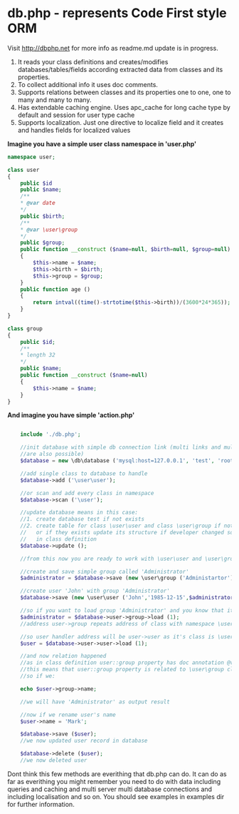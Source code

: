 db.php - represents Code First style ORM
================

Visit http://dbphp.net for more info as readme.md update is in progress.

1. It reads your class definitions and creates/modifies databases/tables/fields
according extracted data from classes and its properties.
2. To collect additional info it uses doc comments.
3. Supports relations between classes and its properties one to one, one to many and many to many.
4. Has extendable caching engine. Uses apc_cache for long cache type by default and session for user type cache
5. Supports localization. Just one directive to localize field and it creates and handles fields for localized values

**Imagine you have a simple user class namespace in 'user.php'**

```php
namespace user;

class user
{
	public $id
	public $name;
	/**
	* @var date
	*/
	public $birth;
	/**
	* @var \user\group
	*/
	public $group;
	public function __construct ($name=null, $birth=null, $group=null)
	{
		$this->name = $name;
		$this->birth = $birth;
		$this->group = $group;
	}
	public function age ()
	{
		return intval((time()-strtotime($this->birth))/(3600*24*365));
	}
}

class group
{
	public $id;
	/**
	* length 32
	*/
	public $name;
	public function __construct ($name=null)
	{
		$this->name = $name;
	}
}
```

**And imagine you have simple 'action.php'**
```php

	include './db.php';

	//init database with simple db connection link (multi links and multi databases
	//are also possible)
	$database = new \db\database ('mysql:host=127.0.0.1', 'test', 'root', '1234');

	//add single class to database to handle
	$database->add ('\user\user');

	//or scan and add every class in namespace
	$database->scan ('\user');

	//update database means in this case:
	//1. create database test if not exists
	//2. create table for class \user\user and class \user\group if not exists
	//   or if they exists update its structure if developer changed something
	//	 in class definition
	$database->update ();

	//from this now you are ready to work with \user\user and \user\group classes

	//create and save simple group called 'Administrator'
	$administrator = $database->save (new \user\group ('Administartor'));

	//create user 'John' with group 'Administrator'
	$database->save (new \user\user ('John','1985-12-15',$administrator));

	//so if you want to load group 'Administrator' and you know that its id is 1
	$administrator = $database->user->group->load (1);
	//address user->group repeats address of class with namespace \user\group

	//so user handler address will be user->user as it's class is \user\user
	$user = $database->user->user->load (1);

	//and now relation happened
	//as in class definition user::group property has doc annotation @var \user\group
	//this means that user::group property is related to \user\group class
	//so if we:

	echo $user->group->name;

	//we will have 'Administrator' as output result

	//now if we rename user's name
	$user->name = 'Mark';

	$database->save ($user);
	//we now updated user record in database

	$database->delete ($user);
	//we now deleted user

```

Dont think this few methods are everithing that db.php can do. It can do as far as everithing you might remember you need to do with data including queries and caching and multi server multi database connections and including localisation and so on. You should see examples in examples dir for further information.